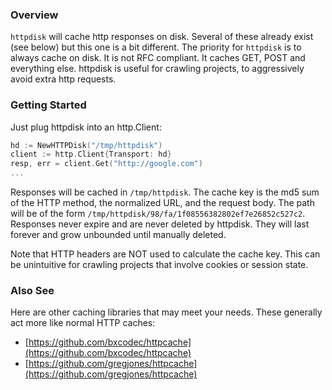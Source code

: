 ### Overview

`httpdisk` will cache http responses on disk. Several of these already exist (see below) but this one is a bit different. The priority for `httpdisk` is to always cache on disk. It is not RFC compliant. It caches GET, POST and everything else. httpdisk is useful for crawling projects, to aggressively avoid extra http requests.

### Getting Started

Just plug httpdisk into an http.Client:

```go
hd := NewHTTPDisk("/tmp/httpdisk")
client := http.Client{Transport: hd}
resp, err = client.Get("http://google.com")
...
```

Responses will be cached in `/tmp/httpdisk`. The cache key is the md5 sum of the HTTP method, the normalized URL, and the request body. The path will be of the form `/tmp/httpdisk/98/fa/1f08556382802ef7e26852c527c2`. Responses never expire and are never deleted by httpdisk. They will last forever and grow unbounded until manually deleted.

Note that HTTP headers are NOT used to calculate the cache key. This can be unintuitive for crawling projects that involve cookies or session state.

### Also See

Here are other caching libraries that may meet your needs. These generally act more like normal HTTP caches:

- [https://github.com/bxcodec/httpcache](https://github.com/bxcodec/httpcache)
- [https://github.com/gregjones/httpcache](https://github.com/gregjones/httpcache)
